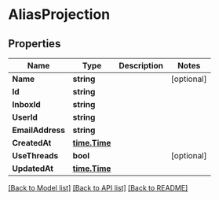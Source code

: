 # AliasProjection

## Properties

Name | Type | Description | Notes
------------ | ------------- | ------------- | -------------
**Name** | **string** |  | [optional] 
**Id** | **string** |  | 
**InboxId** | **string** |  | 
**UserId** | **string** |  | 
**EmailAddress** | **string** |  | 
**CreatedAt** | [**time.Time**](time.Time) |  | 
**UseThreads** | **bool** |  | [optional] 
**UpdatedAt** | [**time.Time**](time.Time) |  | 

[[Back to Model list]](../README#documentation-for-models) [[Back to API list]](../README#documentation-for-api-endpoints) [[Back to README]](../README)


